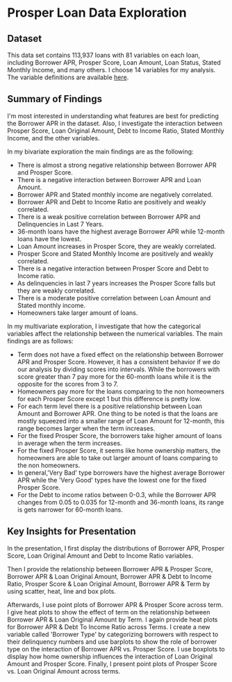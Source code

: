 # Prosper Loan Data Exploration

## Dataset

This data set contains 113,937 loans with 81 variables on each loan, including Borrower APR, Prosper Score, Loan Amount, Loan Status, Stated Monthly Income, and many others. I choose 14 variables for my analysis. The variable definitions are available
[here](https://docs.google.com/spreadsheets/d/1gDyi_L4UvIrLTEC6Wri5nbaMmkGmLQBk-Yx3z0XDEtI/edit#gid=0).


## Summary of Findings

I'm most interested in understanding what features are best for predicting the Borrower APR in the dataset. Also, I investigate the interaction between Prosper Score, Loan Original Amount, Debt to Income Ratio, Stated Monthly Income, and the other variables.


In my bivariate exploration the main findings are as the following:

- There is almost a strong negative relationship between Borrower APR and Prosper Score. 
- There is a negative interaction between Borrower APR and Loan Amount.
- Borrower APR and Stated monthly income are negatively correlated.
- Borrower APR and Debt to Income Ratio are positively and weakly correlated.
- There is a weak positive correlation between Borrower APR and Delinquencies in Last 7 Years.
- 36-month loans have the highest average Borrower APR while 12-month loans have the lowest.
- Loan Amount increases in Prosper Score, they are weakly correlated.
- Prosper Score and Stated Monthly Income are positively and weakly correlated. 
- There is a negative interaction between Prosper Score and Debt to Income ratio.
- As delinquencies in last 7 years increases the Prosper Score falls but they are weakly correlated.
- There is a moderate positive correlation between Loan Amount and Stated monthly income.
- Homeowners take larger amount of loans.

In my multivariate exploration, I investigate that how the categorical variables affect the relationship between the numerical variables. The main findings are as follows:

- Term does not have a fixed effect on the relationship between Borrower APR and Prosper Score. However, it has a consistent behavior if we do our analysis by dividing scores into intervals. While the borrowers with score greater than 7 pay more for the 60-month loans while it is the opposite for the scores from 3 to 7.
- Homeowners pay more for the loans comparing to the non homeowners for each Prosper Score except 1 but this difference is pretty low.
- For each term level there is a positive relationship between Loan Amount and Borrower APR. One thing to be noted is that the loans are mostly squeezed into a smaller range of Loan Amount for 12-month, this range becomes larger when the term increases.
- For the fixed Prosper Score, the borrowers take higher amount of loans in average when the term increases.
- For the fixed Prosper Score, it seems like home ownership matters, the homeowners are able to take out larger amount of loans comparing to the non homeowners.
- In general,'Very Bad' type borrowers have the highest average Borrower APR while the 'Very Good' types have the lowest one for the fixed Prosper Score. 
- For the Debt to income ratios between 0-0.3, while the Borrower APR changes from 0.05 to 0.035 for 12-month and 36-month loans, its range is gets narrower for 60-month loans.


## Key Insights for Presentation

In the presentation, I first display the distributions of Borrower APR, Prosper Score, Loan Original Amount and Debt to Income Ratio variables.

Then I provide the relationship between Borrower APR & Prosper Score, Borrower APR & Loan Original Amount, Borrower APR & Debt to Income Ratio, Prosper Score & Loan Original Amount, Borrower APR & Term by using scatter, heat, line and box plots.

Afterwards, I use point plots of Borrower APR & Prosper Score across term. I give heat plots to show the effect of term on the relationship between Borrower APR & Loan Original Amount by Term. I again provide heat plots for Borrower APR & Debt To Income Ratio across Terms. I create a new variable called 'Borrower Type' by categorizing borrowers with respect to their delinquency numbers and use barplots to show the role of borrower type on the interaction of Borrower APR vs. Prosper Score. I use boxplots to display how home ownership influences the interaction of Loan Original Amount and Prosper Score. Finally, I present point plots of Prosper Score vs. Loan Original Amount across terms.
